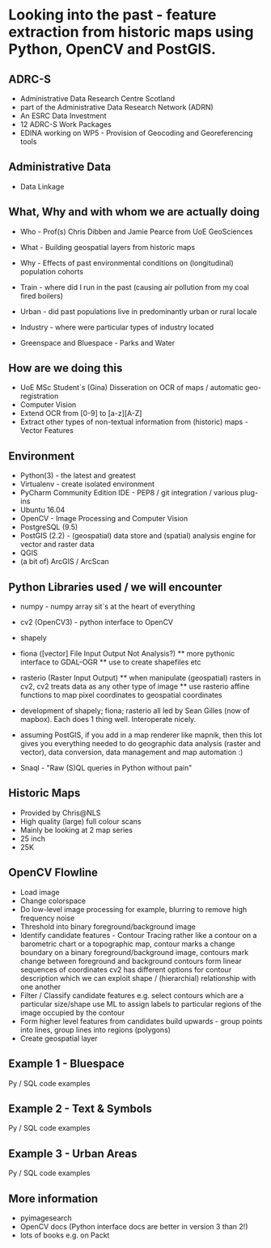 Looking into the past - feature extraction from historic maps using Python, OpenCV and PostGIS.
===============================================================================================

ADRC-S
------

* Administrative Data Research Centre Scotland
* part of the Administrative Data Research Network (ADRN)
* An ESRC Data Investment
* 12 ADRC-S Work Packages
* EDINA working on WP5 - Provision of Geocoding and Georeferencing tools

Administrative Data
-------------------

* Data Linkage

What, Why and with whom we are actually doing
---------------------------------------------

* Who - Prof(s) Chris Dibben and Jamie Pearce from UoE GeoSciences
* What - Building geospatial layers from historic maps
* Why - Effects of past environmental conditions on (longitudinal) population cohorts

* Train - where did I run in the past (causing air pollution from my coal fired boilers)
* Urban - did past populations live in predominantly urban or rural locale
* Industry - where were particular types of industry located
* Greenspace and Bluespace - Parks and Water

How are we doing this
---------------------

* UoE MSc Student`s (Gina) Disseration on OCR of maps / automatic geo-registration
* Computer Vision
* Extend OCR from [0-9] to [a-z][A-Z]
* Extract other types of non-textual information from (historic) maps - Vector Features

Environment
-----------

* Python(3) - the latest and greatest
* Virtualenv - create isolated environment
* PyCharm Community Edition IDE - PEP8 / git integration / various plug-ins
* Ubuntu 16.04
* OpenCV - Image Processing and Computer Vision
* PostgreSQL (9.5)
* PostGIS (2.2) - (geospatial) data store and (spatial) analysis engine for vector and raster data
* QGIS 
* (a bit of) ArcGIS / ArcScan

Python Libraries used / we will encounter
-----------------------------------------

* numpy - numpy array sit`s at the heart of everything

* cv2 (OpenCV3) - python interface to OpenCV

* shapely 

* fiona ([vector] File Input Output Not Analysis?)
** more pythonic interface to GDAL-OGR
** use to create shapefiles etc

* rasterio (Raster Input Output)
** when manipulate (geospatial) rasters in cv2, cv2 treats data as any other type of image
** use rasterio affine functions to map pixel coordinates to geospatial coordinates 
* development of shapely; fiona; rasterio all led by Sean Gilles (now of mapbox). Each does 1 thing well. Interoperate nicely.

* assuming PostGIS, if you add in a map renderer like mapnik, then this lot gives you everything
  needed to do geographic data analysis (raster and vector), data conversion, data management and map automation :)
  
* Snaql - "Raw (S)QL queries in Python without pain"

Historic Maps
-------------

* Provided by Chris@NLS
* High quality (large) full colour scans
* Mainly be looking at 2 map series
* 25 inch
* 25K

OpenCV Flowline
---------------

* Load image
* Change colorspace
* Do low-level image processing
 for example, blurring to remove high frequency noise
* Threshold 
 into binary foreground/background image
* Identify candidate features - Contour Tracing
 rather like a contour on a barometric chart or a topographic map, contour marks a change boundary
 on a binary foreground/background image, contours mark change between foreground and background
 contours form linear sequences of coordinates
 cv2 has different options for contour description which we can exploit
 shape / (hierarchial) relationship with one another
* Filter / Classify candidate features
 e.g. select contours which are a particular size/shape
 use ML to assign labels to particular regions of the image occupied by the contour
* Form higher level features from candidates
 build upwards - group points into lines, group lines into regions (polygons)
* Create geospatial layer

Example 1 - Bluespace
---------------------

Py / SQL code examples

Example 2 - Text & Symbols
--------------------------

Py / SQL code examples

Example 3 - Urban Areas
-----------------------

Py / SQL code examples

More information
----------------

* pyimagesearch
* OpenCV docs (Python interface docs are better in version 3 than 2!)
* lots of books e.g. on Packt
